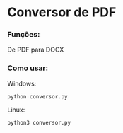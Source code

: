 # Conversor de PDF
### Funções:
De PDF para DOCX


### Como usar:
Windows:
```
python conversor.py
```
Linux:
```
python3 conversor.py
```
